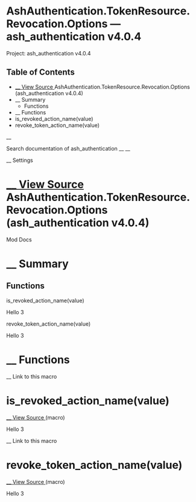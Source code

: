# AshAuthentication.TokenResource.Revocation.Options — ash_authentication v4.0.4

Project: ash_authentication v4.0.4

## Table of Contents

- [ __ View Source ](external_link) AshAuthentication.TokenResource.Revocation.Options (ash_authentication v4.0.4)
- __ Summary
  - Functions
- __ Functions
- is_revoked_action_name(value)
- revoke_token_action_name(value)

__

Search documentation of ash_authentication __ __

__ Settings

#  [ __ View Source ](external_link) AshAuthentication.TokenResource.Revocation.Options (ash_authentication v4.0.4)

Mod Docs

#  __ Summary

##  Functions

is_revoked_action_name(value)

Hello 3

revoke_token_action_name(value)

Hello 3

#  __ Functions

__ Link to this macro

# is_revoked_action_name(value)

[ __ View Source ](external_link) (macro)

Hello 3

__ Link to this macro

# revoke_token_action_name(value)

[ __ View Source ](external_link) (macro)

Hello 3
